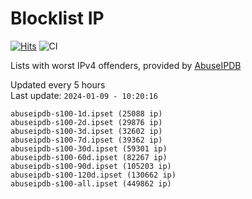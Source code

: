 # Blocklist IP

[![Hits](https://hits.seeyoufarm.com/api/count/incr/badge.svg?url=https%3A%2F%2Fgithub.com%2Fborestad%2Fblocklist-ip%2F&count_bg=%2379C83D&title_bg=%23555555&icon=&icon_color=%23E7E7E7&title=hits&edge_flat=false)](https://hits.seeyoufarm.com)  ![CI](https://img.shields.io/github/workflow/status/borestad/blocklist-ip/CI?style=flat-square)

Lists with worst IPv4 offenders, provided by [AbuseIPDB](https://www.abuseipdb.com/)

<!-- FOOTER-PLACEHOLDER -->
Updated every 5 hours<br>
Last update: `2024-01-09 - 10:20:16`
```
abuseipdb-s100-1d.ipset (25088 ip)
abuseipdb-s100-2d.ipset (29876 ip)
abuseipdb-s100-3d.ipset (32602 ip)
abuseipdb-s100-7d.ipset (39362 ip)
abuseipdb-s100-30d.ipset (59301 ip)
abuseipdb-s100-60d.ipset (82267 ip)
abuseipdb-s100-90d.ipset (105203 ip)
abuseipdb-s100-120d.ipset (130662 ip)
abuseipdb-s100-all.ipset (449862 ip)
```

